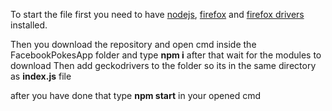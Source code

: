 To start the file first you need to have [nodejs](https://nodejs.org/en/), [firefox](https://www.mozilla.org/pl/firefox/new/) and [firefox drivers](https://github.com/mozilla/geckodriver/releases/download/v0.30.0/geckodriver-v0.30.0-win64.zip) installed.

Then you download the repository and open cmd inside the FacebookPokesApp folder and type **npm i** after that wait for the modules to download 
Then add geckodrivers to the folder so its in the same directory as **index.js** file

after you have done that type **npm start** in your opened cmd
